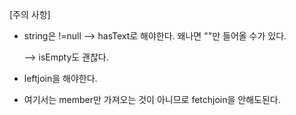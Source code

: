 [주의 사항]

- string은 !=null --> hasText로 해야한다. 왜나면 ""만 들어올 수가 있다.

  --> isEmpty도 괜찮다.
  
- leftjoin을 해야한다.
- 여기서는 member만 가져오는 것이 아니므로 fetchjoin을 안해도된다.


